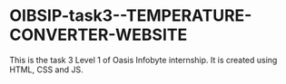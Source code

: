 # OIBSIP-task3--TEMPERATURE-CONVERTER-WEBSITE
This is the task 3 Level 1 of Oasis Infobyte internship. It is created using HTML, CSS and JS.
